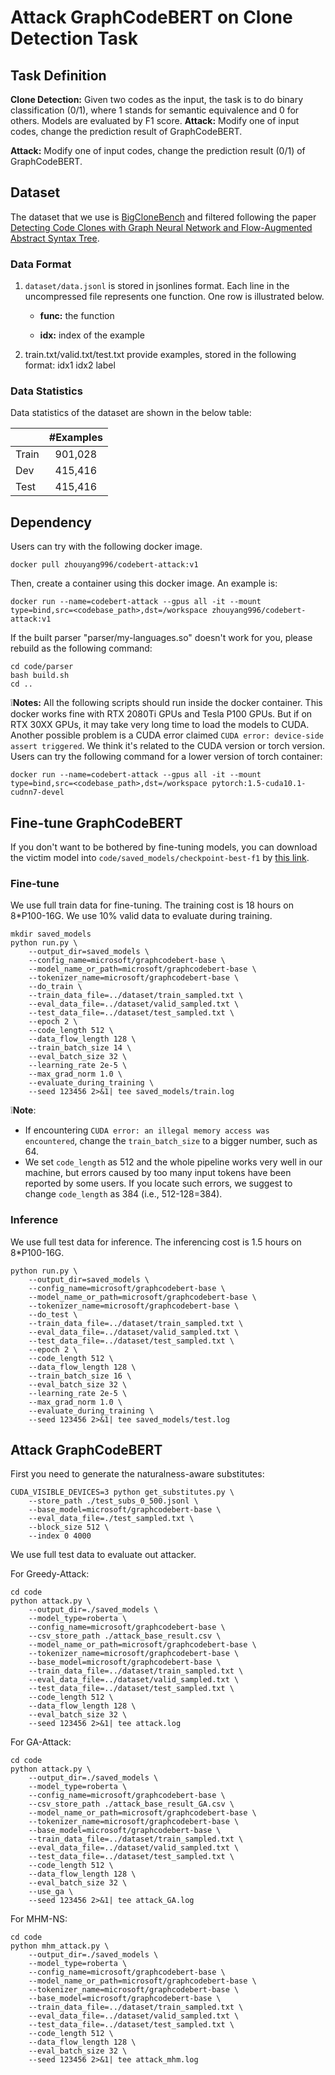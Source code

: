 # Attack GraphCodeBERT on Clone Detection Task

## Task Definition

**Clone Detection:** Given two codes as the input, the task is to do binary classification (0/1), where 1 stands for semantic equivalence and 0 for others. Models are evaluated by F1 score.
**Attack:** Modify one of input codes, change the prediction result of GraphCodeBERT.

**Attack:** Modify one of input codes, change the prediction result (0/1) of GraphCodeBERT.

## Dataset

The dataset that we use is [BigCloneBench](https://www.cs.usask.ca/faculty/croy/papers/2014/SvajlenkoICSME2014BigERA.pdf) and filtered following the paper [Detecting Code Clones with Graph Neural Network and Flow-Augmented Abstract Syntax Tree](https://arxiv.org/pdf/2002.08653.pdf).

### Data Format

1. `dataset/data.jsonl` is stored in jsonlines format. Each line in the uncompressed file represents one function.  One row is illustrated below.

   - **func:** the function

   - **idx:** index of the example

2. train.txt/valid.txt/test.txt provide examples, stored in the following format:    idx1	idx2	label

### Data Statistics

Data statistics of the dataset are shown in the below table:

|       | #Examples |
| ----- | :-------: |
| Train |  901,028  |
| Dev   |  415,416  |
| Test  |  415,416  |


## Dependency

Users can try with the following docker image.

```
docker pull zhouyang996/codebert-attack:v1
```

Then, create a container using this docker image. An example is:

```
docker run --name=codebert-attack --gpus all -it --mount type=bind,src=<codebase_path>,dst=/workspace zhouyang996/codebert-attack:v1
```

If the built parser "parser/my-languages.so" doesn't work for you, please rebuild as the following command:

```shell
cd code/parser
bash build.sh
cd ..
```

❕**Notes:** All the following scripts should run inside the docker container. This docker works fine with RTX 2080Ti GPUs and Tesla P100 GPUs. But if on RTX 30XX GPUs, it may take very long time to load the models to CUDA. Another possible problem is a CUDA error claimed `CUDA error: device-side assert triggered`. We think it's related to the CUDA version or torch version. Users can try the following command for a lower version of torch container:

```
docker run --name=codebert-attack --gpus all -it --mount type=bind,src=<codebase_path>,dst=/workspace pytorch:1.5-cuda10.1-cudnn7-devel
```

## Fine-tune GraphCodeBERT

If you don't want to be bothered by fine-tuning models, you can download the victim model into `code/saved_models/checkpoint-best-f1` by [this link](https://drive.google.com/file/d/1kO-8_814J9B5cTThNpDw5CvzXJym6mCN/view?usp=sharing). 

### Fine-tune

We use full train data for fine-tuning. The training cost is 18 hours on 8*P100-16G. We use 10% valid data to evaluate during training.

```shell
mkdir saved_models
python run.py \
    --output_dir=saved_models \
    --config_name=microsoft/graphcodebert-base \
    --model_name_or_path=microsoft/graphcodebert-base \
    --tokenizer_name=microsoft/graphcodebert-base \
    --do_train \
    --train_data_file=../dataset/train_sampled.txt \
    --eval_data_file=../dataset/valid_sampled.txt \
    --test_data_file=../dataset/test_sampled.txt \
    --epoch 2 \
    --code_length 512 \
    --data_flow_length 128 \
    --train_batch_size 14 \
    --eval_batch_size 32 \
    --learning_rate 2e-5 \
    --max_grad_norm 1.0 \
    --evaluate_during_training \
    --seed 123456 2>&1| tee saved_models/train.log
```
❕**Note**: 
* If encountering `CUDA error: an illegal memory access was encountered`, change the `train_batch_size` to a bigger number, such as 64.
* We set `code_length` as 512 and the whole pipeline works very well in our machine, but errors caused by too many input tokens have been reported by some users. If you locate such errors, we suggest to change `code_length` as 384 (i.e., 512-128=384).

### Inference

We use full test data for inference. The inferencing cost is 1.5 hours on 8*P100-16G.

```shell
python run.py \
    --output_dir=saved_models \
    --config_name=microsoft/graphcodebert-base \
    --model_name_or_path=microsoft/graphcodebert-base \
    --tokenizer_name=microsoft/graphcodebert-base \
    --do_test \
    --train_data_file=../dataset/train_sampled.txt \
    --eval_data_file=../dataset/valid_sampled.txt \
    --test_data_file=../dataset/test_sampled.txt \
    --epoch 2 \
    --code_length 512 \
    --data_flow_length 128 \
    --train_batch_size 16 \
    --eval_batch_size 32 \
    --learning_rate 2e-5 \
    --max_grad_norm 1.0 \
    --evaluate_during_training \
    --seed 123456 2>&1| tee saved_models/test.log
```

## Attack GraphCodeBERT

First you need to generate the naturalness-aware substitutes:
```
CUDA_VISIBLE_DEVICES=3 python get_substitutes.py \
    --store_path ./test_subs_0_500.jsonl \
    --base_model=microsoft/graphcodebert-base \
    --eval_data_file=./test_sampled.txt \
    --block_size 512 \
    --index 0 4000
```

We use full test data to evaluate out attacker.

For Greedy-Attack:
```shell
cd code
python attack.py \
    --output_dir=./saved_models \
    --model_type=roberta \
    --config_name=microsoft/graphcodebert-base \
    --csv_store_path ./attack_base_result.csv \
    --model_name_or_path=microsoft/graphcodebert-base \
    --tokenizer_name=microsoft/graphcodebert-base \
    --base_model=microsoft/graphcodebert-base \
    --train_data_file=../dataset/train_sampled.txt \
    --eval_data_file=../dataset/valid_sampled.txt \
    --test_data_file=../dataset/test_sampled.txt \
    --code_length 512 \
    --data_flow_length 128 \
    --eval_batch_size 32 \
    --seed 123456 2>&1| tee attack.log
```

For GA-Attack:
```shell
cd code
python attack.py \
    --output_dir=./saved_models \
    --model_type=roberta \
    --config_name=microsoft/graphcodebert-base \
    --csv_store_path ./attack_base_result_GA.csv \
    --model_name_or_path=microsoft/graphcodebert-base \
    --tokenizer_name=microsoft/graphcodebert-base \
    --base_model=microsoft/graphcodebert-base \
    --train_data_file=../dataset/train_sampled.txt \
    --eval_data_file=../dataset/valid_sampled.txt \
    --test_data_file=../dataset/test_sampled.txt \
    --code_length 512 \
    --data_flow_length 128 \
    --eval_batch_size 32 \
    --use_ga \
    --seed 123456 2>&1| tee attack_GA.log
```

For MHM-NS:
```shell
cd code
python mhm_attack.py \
    --output_dir=./saved_models \
    --model_type=roberta \
    --config_name=microsoft/graphcodebert-base \
    --model_name_or_path=microsoft/graphcodebert-base \
    --tokenizer_name=microsoft/graphcodebert-base \
    --base_model=microsoft/graphcodebert-base \
    --train_data_file=../dataset/train_sampled.txt \
    --eval_data_file=../dataset/valid_sampled.txt \
    --test_data_file=../dataset/test_sampled.txt \
    --code_length 512 \
    --data_flow_length 128 \
    --eval_batch_size 32 \
    --seed 123456 2>&1| tee attack_mhm.log
```


